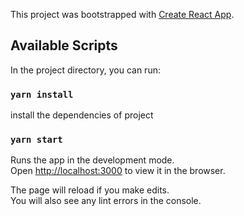 This project was bootstrapped with [Create React App](https://github.com/facebook/create-react-app).

## Available Scripts

In the project directory, you can run:

### `yarn install`
install the dependencies of project

### `yarn start`

Runs the app in the development mode.<br>
Open [http://localhost:3000](http://localhost:3000) to view it in the browser.

The page will reload if you make edits.<br>
You will also see any lint errors in the console.

